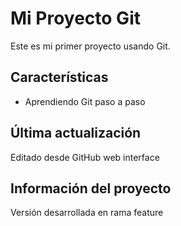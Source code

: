 # Mi Proyecto Git

Este es mi primer proyecto usando Git.
## Características
- Aprendiendo Git paso a paso
## Última actualización
Editado desde GitHub web interface
## Información del proyecto
Versión desarrollada en rama feature